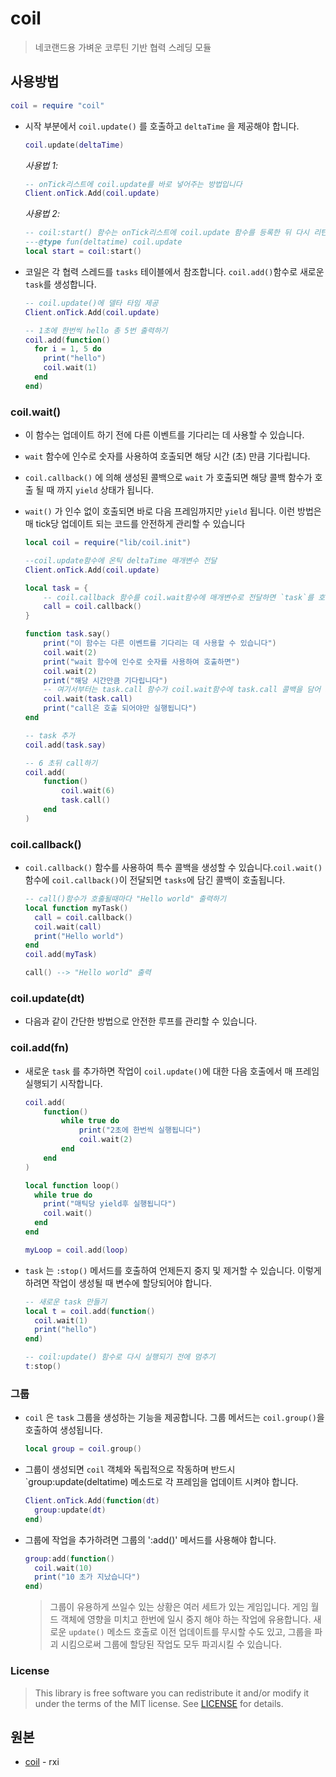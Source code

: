 # coil

>네코랜드용 가벼운 코루틴 기반 협력 스레딩 모듈

## 사용방법

  ```lua
  coil = require "coil"
  ```

- 시작 부분에서 `coil.update()` 를 호출하고 `deltaTime` 을 제공해야 합니다.

  ```lua
  coil.update(deltaTime)
  ```

  *사용법 1:*

  ```lua
  -- onTick리스트에 coil.update를 바로 넣어주는 방법입니다
  Client.onTick.Add(coil.update)
  ```

  *사용법 2:*

  ```lua
  -- coil:start() 함수는 onTick리스트에 coil.update 함수를 등록한 뒤 다시 리턴해줍니다
  ---@type fun(deltatime) coil.update
  local start = coil:start()
  ```

- 코일은 각 협력 스레드를 `tasks` 테이블에서 참조합니다. `coil.add()`함수로 새로운 `task`를 생성합니다.

  ```lua
  -- coil.update()에 델타 타임 제공
  Client.onTick.Add(coil.update)

  -- 1초에 한번씩 hello 총 5번 출력하기
  coil.add(function()
    for i = 1, 5 do
      print("hello")
      coil.wait(1)
    end
  end)
  ```

### coil.wait()

- 이 함수는 업데이트 하기 전에 다른 이벤트를 기다리는 데 사용할 수 있습니다.
- `wait` 함수에 인수로 숫자를 사용하여 호출되면 해당 시간 (초) 만큼 기다립니다.
- `coil.callback()` 에 의해 생성된 콜백으로 `wait` 가 호출되면 해당 콜백 함수가 호출 될 때 까지 `yield` 상태가 됩니다.
- `wait()` 가 인수 없이 호출되면 바로 다음 프레임까지만 `yield` 됩니다. 이런 방법은 매 tick당 업데이트 되는 코드를 안전하게 관리할 수 있습니다

  ```lua
  local coil = require("lib/coil.init")

  --coil.update함수에 온틱 deltaTime 매개변수 전달
  Client.onTick.Add(coil.update)

  local task = {
      -- coil.callback 함수를 coil.wait함수에 매개변수로 전달하면 `task`를 호출합니다
      call = coil.callback()
  }

  function task.say()
      print("이 함수는 다른 이벤트를 기다리는 데 사용할 수 있습니다")
      coil.wait(2)
      print("wait 함수에 인수로 숫자를 사용하여 호출하면")
      coil.wait(2)
      print("해당 시간만큼 기다립니다")
      -- 여기서부터는 task.call 함수가 coil.wait함수에 task.call 콜백을 담어 호출해야만 실행됩니다
      coil.wait(task.call)
      print("call은 호출 되어야만 실행됩니다")
  end

  -- task 추가
  coil.add(task.say)

  -- 6 초뒤 call하기
  coil.add(
      function()
          coil.wait(6)
          task.call()
      end
  )
  ```

### coil.callback()
  
- `coil.callback()` 함수를 사용하여 특수 콜백을 생성할 수 있습니다.`coil.wait()` 함수에 `coil.callback()`이 전달되면 `tasks`에 담긴 콜백이 호출됩니다.

    ```lua
    -- call()함수가 호출될때마다 "Hello world" 출력하기
    local function myTask()
      call = coil.callback()
      coil.wait(call)
      print("Hello world")
    end
    coil.add(myTask)
    
    call() --> "Hello world" 출력
    ```

### coil.update(dt)

- 다음과 같이 간단한 방법으로 안전한 루프를 관리할 수 있습니다.

### coil.add(fn)
  
- 새로운 `task` 를 추가하면 작업이 `coil.update()`에 대한 다음 호출에서 매 프레임 실행되기 시작합니다.

    ```lua
    coil.add(
        function()
            while true do
                print("2초에 한번씩 실행됩니다")
                coil.wait(2)
            end
        end
    )

    local function loop()
      while true do
        print("매틱당 yield후 실행됩니다")
        coil.wait()
      end
    end

    myLoop = coil.add(loop)
  ```

- `task` 는 `:stop()` 메서드를 호출하여 언제든지 중지 및 제거할 수 있습니다.
이렇게 하려면 작업이 생성될 때 변수에 할당되어야 합니다.

  ```lua
  -- 새로운 task 만들기
  local t = coil.add(function()
    coil.wait(1)
    print("hello")
  end)

  -- coil:update() 함수로 다시 실행되기 전에 멈추기
  t:stop()
  ```

### 그룹

- `coil` 은 `task` 그룹을 생성하는 기능을 제공합니다. 그룹 메서드는 `coil.group()`을 호출하여 생성됩니다.

  ```lua
  local group = coil.group()
  ```

- 그룹이 생성되면 `coil` 객체와 독립적으로 작동하며 반드시 `group:update(deltatime) 메소드로 각 프레임을 업데이트 시켜야 합니다.

  ```lua
  Client.onTick.Add(function(dt)
    group:update(dt)
  end)
  ```

- 그룹에 작업을 추가하려면 그룹의 ':add()' 메서드를 사용해야 합니다.
  
  ```lua
  group:add(function()
    coil.wait(10)
    print("10 초가 지났습니다")
  end)
  ```

  > 그룹이 유용하게 쓰일수 있는 상황은 여러 세트가 있는 게임입니다. 게임 월드 객체에 영향을 미치고 한번에 일시 중지 해야 하는 작업에 유용합니다. 새로운 `update()` 메소드 호출로 이전 업데이트를 무시할 수도 있고, 그룹을 파괴 시킴으로써 그룹에 할당된 작업도 모두 파괴시킬 수 있습니다.

### License

  > This library is free software you can redistribute it and/or modify it under the terms of the MIT license. See [LICENSE](LICENSE) for details.

## 원본

- [coil](https://github.com/rxi/coil) - rxi
